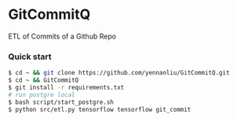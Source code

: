 # GitCommitQ
ETL of Commits of a Github Repo

### Quick start

```bash
$ cd ~ && git clone https://github.com/yennanliu/GitCommitQ.git
$ cd ~ && GitCommitQ
$ git install -r requirements.txt
# run postgre local 
$ bash script/start_postgre.sh 
$ python src/etl.py tensorflow tensorflow git_commit
```